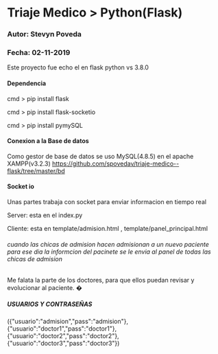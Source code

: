# Triaje Medico > Python(Flask)  
### Autor: Stevyn Poveda
### Fecha: 02-11-2019
Este proyecto fue echo el en flask
python vs 3.8.0

#### Dependencia

cmd > pip install flask

cmd > pip install flask-socketio

cmd > pip install pymySQL

#### Conexion a la Base de datos
Como gestor de base de datos se uso MySQL(4.8.5) en el apache XAMPP(v3.2.3)
https://github.com/spovedav/triaje-medico--flask/tree/master/bd

#### Socket io
Unas partes trabaja con socket para enviar informacion en tiempo real 

Server: esta en el index.py

Cliente: esta en template/admision.html , template/panel_principal.html

###### cuando las chicas de admision hacen admisionan a un nuevo paciente para ese dia la informcion del pacinete se le envia al panel de todas las chicas de admision
Me falata la parte de los doctores, para que ellos puedan revisar y evolucionar al paciente. �

##### USUARIOS Y CONTRASEÑAS 
({"usuario":"admision","pass":"admision"},{"usuario":"doctor1","pass":"doctor1"},{"usuario":"doctor2","pass":"doctor2"},{"usuario":"doctor3","pass":"doctor3"})
